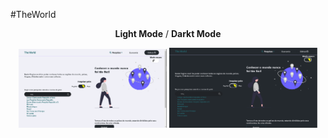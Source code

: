 #TheWorld

<p align="center"><b>Light Mode</b> / <b>Darkt Mode</b></p>
<p align="center">
  <img src="https://github.com/arlindojos/theWorld/blob/master/src/styles/images/light-mode.PNG" alt="Landing Page Proffy in Desktop" width="47%" />
  <img src="https://github.com/arlindojos/theWorld/blob/master/src/styles/images/black-mode.PNG" alt="Study Page in Desktop" width="47%" />
</p>
